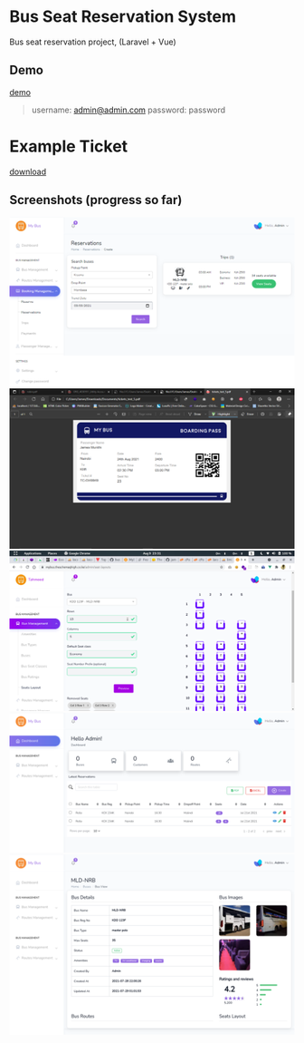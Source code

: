 # Bus Seat Reservation System
Bus seat reservation project, (Laravel + Vue)

## Demo
<a href="https://mybus.theschemaqhigh.co.ke/login">demo</a>
> username: admin@admin.com
> password: password
# Example Ticket
<a href="./screenshots/James Muriithi_TC-3789384X_11.pdf" target="_blank" download>download</a>
## Screenshots (progress so far)
<img src="./screenshots/screenshot5.png" alt="screenshot">
<img src="./screenshots/screenshot4.png" alt="screenshot">
<img src="./screenshots/screenshot3.png" alt="screenshot">
<img src="./screenshots/screenshot1.png" alt="screenshot">
<img src="./screenshots/screenshot2.png" alt="screenshot">
